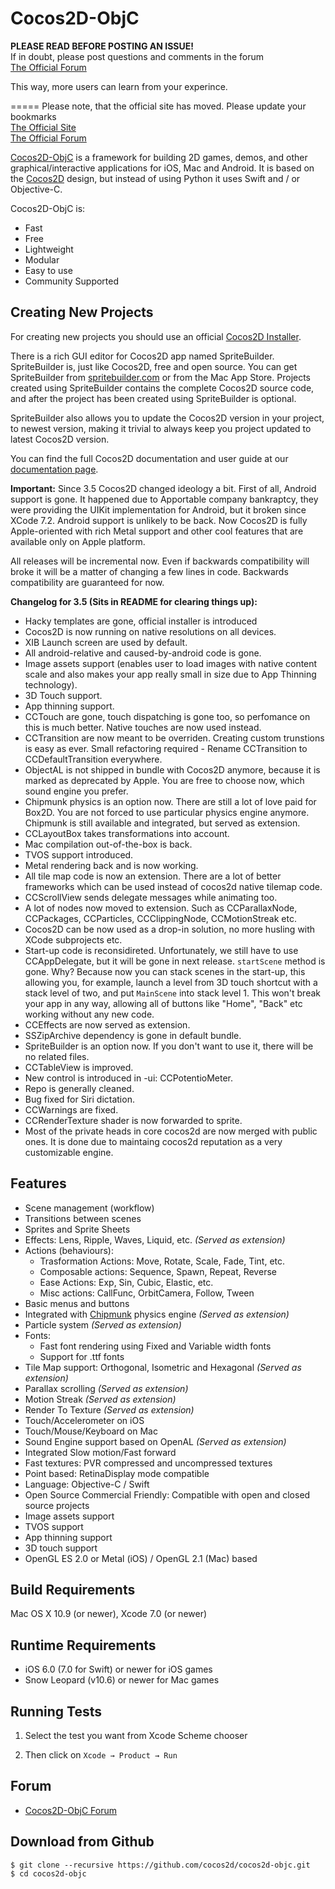 Cocos2D-ObjC
============

**PLEASE READ BEFORE POSTING AN ISSUE!**  
If in doubt, please post questions and comments in the forum  
[The Official Forum][3]  

This way, more users can learn from your experince.  
  
  
=====
Please note, that the official site has moved. Please update your bookmarks  
[The Official Site][1]  
[The Official Forum][3]  

[Cocos2D-ObjC][1] is a framework for building 2D games, demos, and other
graphical/interactive applications for iOS, Mac and Android.
It is based on the [Cocos2D][2] design, but instead of using Python it uses Swift and / or Objective-C.

Cocos2D-ObjC is:

  * Fast
  * Free
  * Lightweight
  * Modular
  * Easy to use
  * Community Supported


Creating New Projects
---------------------
For creating new projects you should use an official [Cocos2D Installer][5].

There is a rich GUI editor for Cocos2D app named SpriteBuilder. SpriteBuilder is, just like Cocos2D, free and open source. You can get SpriteBuilder from [spritebuilder.com](http://spritebuilder.com) or from the Mac App Store. Projects created using SpriteBuilder contains the complete Cocos2D source code, and after the project has been created using SpriteBuilder is optional.

SpriteBuilder also allows you to update the Cocos2D version in your project, to newest version, making it trivial to always keep you project updated to latest Cocos2D version.

You can find the full Cocos2D documentation and user guide at our [documentation page](http://cocos2d-objc.org/docs/).

**Important:**
Since 3.5 Cocos2D changed ideology a bit. First of all, Android support is gone. It happened due to Apportable company bankraptcy, they were providing the UIKit implementation for Android, but it broken since XCode 7.2. Android support is unlikely to be back. Now Cocos2D is fully Apple-oriented with rich Metal support and other cool features that are available only on Apple platform.

All releases will be incremental now. Even if backwards compatibility will broke it will be a matter of changing a few lines in code. Backwards compatibility are guaranteed for now.

**Changelog for 3.5 (Sits in README for clearing things up):**
   * Hacky templates are gone, official installer is introduced
   * Cocos2D is now running on native resolutions on all devices. 
   * XIB Launch screen are used by default.
   * All android-relative and caused-by-android code is gone.
   * Image assets support (enables user to load images with native content scale and also makes your app really small in size due to App Thinning technology).
   * 3D Touch support.
   * App thinning support.
   * CCTouch are gone, touch dispatching is gone too, so perfomance on this is much better. Native touches are now used instead.
   * CCTransition are now meant to be overriden. Creating custom trunstions is easy as ever. Small refactoring required - Rename CCTransition to CCDefaultTransition everywhere.
   * ObjectAL is not shipped in bundle with Cocos2D anymore, because it is marked as deprecated by Apple. You are free to choose now, which sound engine you prefer.
   * Chipmunk physics is an option now. There are still a lot of love paid for Box2D. You are not forced to use particular physics engine anymore. Chipmunk is still available and integrated, but served as extension.
   * CCLayoutBox takes transformations into account.
   * Mac compilation out-of-the-box is back.
   * TVOS support introduced.
   * Metal rendering back and is now working.
   * All tile map code is now an extension. There are a lot of better frameworks which can be used instead of cocos2d native tilemap code.
   * CCScrollView sends delegate messages while animating too.
   * A lot of nodes now moved to extension. Such as CCParallaxNode, CCPackages, CCParticles, CCClippingNode, CCMotionStreak etc. 
   * Cocos2D can be now used as a drop-in solution, no more husling with XCode subprojects etc.
   * Start-up code is reconsidireted. Unfortunately, we still have to use CCAppDelegate, but it will be gone in next release. `startScene` method is gone. Why? Because now you can stack scenes in the start-up, this allowing you, for example, launch a level from 3D touch shortcut with a stack level of two, and put `MainScene` into stack level 1. This won't break your app in any way, allowing all of buttons like "Home", "Back" etc working without any new code.
   * CCEffects are now served as extension.
   * SSZipArchive dependency is gone in default bundle.
   * SpriteBuilder is an option now. If you don't want to use it, there will be no related files.
   * CCTableView is improved.
   * New control is introduced in -ui: CCPotentioMeter.
   * Repo is generally cleaned.
   * Bug fixed for Siri dictation.
   * CCWarnings are fixed.
   * CCRenderTexture shader is now forwarded to sprite.
   * Most of the private heads in core cocos2d are now merged with public ones. It is done due to maintaing cocos2d reputation as a very customizable engine.

Features
-------------
   * Scene management (workflow)
   * Transitions between scenes
   * Sprites and Sprite Sheets
   * Effects: Lens, Ripple, Waves, Liquid, etc. *(Served as extension)*
   * Actions (behaviours):
     * Trasformation Actions: Move, Rotate, Scale, Fade, Tint, etc.
     * Composable actions: Sequence, Spawn, Repeat, Reverse
     * Ease Actions: Exp, Sin, Cubic, Elastic, etc.
     * Misc actions: CallFunc, OrbitCamera, Follow, Tween
   * Basic menus and buttons
   * Integrated with [Chipmunk][4] physics engine *(Served as extension)*
   * Particle system *(Served as extension)*
   * Fonts:
     * Fast font rendering using Fixed and Variable width fonts
     * Support for .ttf fonts
   * Tile Map support: Orthogonal, Isometric and Hexagonal *(Served as extension)*
   * Parallax scrolling *(Served as extension)*
   * Motion Streak *(Served as extension)*
   * Render To Texture *(Served as extension)*
   * Touch/Accelerometer on iOS
   * Touch/Mouse/Keyboard on Mac
   * Sound Engine support based on OpenAL *(Served as extension)*
   * Integrated Slow motion/Fast forward
   * Fast textures: PVR compressed and uncompressed textures
   * Point based: RetinaDisplay mode compatible
   * Language: Objective-C / Swift
   * Open Source Commercial Friendly: Compatible with open and closed source projects
   * Image assets support
   * TVOS support
   * App thinning support
   * 3D touch support
   * OpenGL ES 2.0 or Metal (iOS) / OpenGL 2.1 (Mac) based


Build Requirements
------------------

Mac OS X 10.9 (or newer), Xcode 7.0 (or newer)


Runtime Requirements
--------------------
  * iOS 6.0 (7.0 for Swift) or newer for iOS games
  * Snow Leopard (v10.6) or newer for Mac games


Running Tests
--------------------

1. Select the test you want from Xcode Scheme chooser

2. Then click on `Xcode → Product → Run`


Forum
-----
  * [Cocos2D-ObjC Forum][3]


Download from Github
--------------------

    $ git clone --recursive https://github.com/cocos2d/cocos2d-objc.git
    $ cd cocos2d-objc

[1]: http://cocos2d-objc.org "Cocos2D-ObjC Official Site"
[2]: http://www.cocos2d.org "cocos2d"
[3]: http://forum.cocos2d-objc.org "Cocos2D-ObjC Official Forum"
[4]: http://www.chipmunk-physics.net
[5]: https://github.com/s1ddok/CCProjectGenerator
